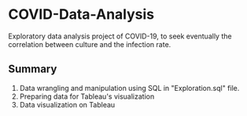 # COVID-Data-Analysis
Exploratory data analysis project of COVID-19, 
to seek eventually the correlation between culture and the infection rate.

## Summary
1. Data wrangling and manipulation using SQL in "Exploration.sql" file.
2. Preparing data for Tableau's visualization
3. Data visualization on Tableau
